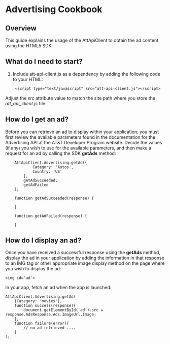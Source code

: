 Advertising Cookbook
===

Overview
---
This guide explains the usage of the AttApiClient to obtain the ad content using the HTML5 SDK.

What do I need to start?
---

1. Include att-api-client.js as a dependency by adding the following code to your HTML:  

        <script type="text/javascript" src="att-api-client.js"></script>

Adjust the _src_ attribute value to match the site path where you store the _att_api_client.js_ file.


How do I get an ad?
---

Before you can retrieve an ad to display within your application, you must first review the available parameters found in the documentation for the Advertising API at the AT&T Developer Program website. Decide the values (if any) you wish to use for the available parameters, and then make a request for an ad by calling the SDK **getAds** method:

        AttApiClient.Advertising.getAd({
                Category: 'Autos',
                Country: 'US'
            },
            getAdSucceeded,
            getAdFailed
        );

        function getAdSucceeded(response) {

        }

        function getAdFailed(response) {

        }


How do I display an ad?
---

Once you have received a successful response using the **getAds** method, display the ad in your application by adding the information in that response to an IMG tag or other appropriate image display method on the page where you wish to display the ad:

    <img id='ad'>

In your app, fetch an ad when the app is launched:

    AttApiClient.Advertising.getAd(
        {Category: 'movies'},
        function success(response){
            document.getElementById('ad').src = response.AdsResponse.Ads.ImageUrl.Image;
        },
        function failure(error){
            // no ad retrieved ....
        }
    );
